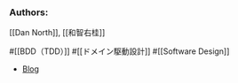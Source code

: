 ### Authors:
[[Dan North]], [[和智右桂]]

#[[BDD（TDD）]] #[[ドメイン駆動設計]] #[[Software Design]]

- [Blog](https://digitalsoul.hatenadiary.org/entry/20091115/1258283543)